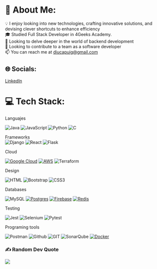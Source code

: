 # 💫 About Me:
💡 I enjoy looking into new technologies, crafting innovative solutions, and devising clever shortcuts to enhance efficiency<br>🎓 Studied Full Stack Developer in 4Geeks Academy.<br>🔭 Looking to delve deeper in the world of backend development<br>🤝 Looking to contribute to a team as a software developer<br>📫 You can reach me at diucapuig@gmail.com


## 🌐 Socials:
[LinkedIn](https://www.linkedin.com/in/diuca-puig-42b871252/)  
# 💻 Tech Stack:
  Languajes <br />
  
![Java](https://img.shields.io/badge/java-%23ED8B00.svg?style=for-the-badge&logo=java&logoColor=white) ![JavaScript](https://img.shields.io/badge/javascript-%23323330.svg?style=for-the-badge&logo=javascript&logoColor=%23F7DF1E) ![Python](https://img.shields.io/badge/python-3670A0?style=for-the-badge&logo=python&logoColor=ffdd54) ![C](https://img.shields.io/badge/c-%2300599C.svg?style=for-the-badge&logo=c&logoColor=white)

Frameworks<br />
![Django](https://img.shields.io/badge/django-%23092E20.svg?style=for-the-badge&logo=django&logoColor=white)
![React](https://img.shields.io/badge/react-%2320232a.svg?style=for-the-badge&logo=react&logoColor=%2361DAFB) ![Flask](https://img.shields.io/badge/flask-%23000.svg?style=for-the-badge&logo=flask&logoColor=white) 

Cloud <br />

[![Google Cloud](https://img.shields.io/badge/Google%20Cloud-%234285F4.svg?logo=google-cloud&logoColor=white&style=for-the-badge)](#)
[![AWS](https://img.shields.io/badge/AWS-%23FF9900.svg?logo=amazon-web-services&logoColor=white&style=for-the-badge)](#)
![Terraform](https://img.shields.io/badge/terraform-%235835CC.svg?style=for-the-badge&logo=terraform&logoColor=white)

Design<br/> 

![HTML](https://img.shields.io/badge/HTML5-E34F26?style=for-the-badge&logo=html5&logoColor=white)
![Bootstrap](https://img.shields.io/badge/bootstrap-%23563D7C.svg?style=for-the-badge&logo=bootstrap&logoColor=white)
![CSS3](https://img.shields.io/badge/css3-%231572B6.svg?style=for-the-badge&logo=css3&logoColor=white)

Databases<br/>

![MySQL](https://img.shields.io/badge/mysql-%2300f.svg?style=for-the-badge&logo=mysql&logoColor=white)
[![Postgres](https://img.shields.io/badge/Postgres-%23316192.svg?logo=postgresql&logoColor=white&style=for-the-badge)](#)
[![Firebase](https://img.shields.io/badge/Firebase-039BE5?logo=Firebase&logoColor=white&style=for-the-badge)](#)
[![Redis](https://img.shields.io/badge/Redis-%23DD0031.svg?logo=redis&logoColor=white&style=for-the-badge)](#)

Testing<br /> 

![Jest](https://img.shields.io/badge/-jest-%23C21325?style=for-the-badge&logo=jest&logoColor=white)
![Selenium](https://img.shields.io/badge/-selenium-%43B02A?style=for-the-badge&logo=selenium&logoColor=white)
![Pytest](https://img.shields.io/badge/pytest-%23ffffff.svg?style=for-the-badge&logo=pytest&logoColor=2f9fe3)

Programing tools<br /> 
 
![Postman](https://img.shields.io/badge/Postman-FF6C37?style=for-the-badge&logo=Postman&logoColor=white) 
![Github](https://img.shields.io/badge/GitHub-100000?style=for-the-badge&logo=github&logoColor=white) ![GIT](https://img.shields.io/badge/GIT-E44C30?style=for-the-badge&logo=git&logoColor=white)
![SonarQube](https://img.shields.io/badge/SonarQube-black?style=for-the-badge&logo=sonarqube&logoColor=4E9BCD)
[![Docker](https://img.shields.io/badge/Docker-2496ED?logo=docker&logoColor=fff&style=for-the-badge)](#)

### ✍️ Random Dev Quote
![](https://quotes-github-readme.vercel.app/api?type=horizontal&theme=radical)

<!-- Proudly created with GPRM ( https://gprm.itsvg.in ) -->

[linkedin-url]:https://www.linkedin.com/in/diuca-puig-42b871252/
